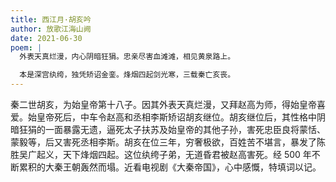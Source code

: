 ```yaml
---
title: 西江月·胡亥吟
author: 放歌江海山阙
date: 2021-06-30
poem: |
  外表天真烂漫，内心阴暗狂狷。忠亲尽害血滩滩，相见黄泉路上。

  本是深宫纨绔，独凭矫诏金銮。烽烟四起剑光寒，三载秦亡亥丧。
---
```


秦二世胡亥，为始皇帝第十八子。因其外表天真烂漫，又拜赵高为师，得始皇帝喜爱。始皇帝死后，中车令赵高和丞相李斯矫诏胡亥继位。胡亥继位后，其性格中阴暗狂狷的一面暴露无遗，逼死太子扶苏及始皇帝的其他子孙，害死忠臣良将蒙恬、蒙毅等，后又害死丞相李斯。胡亥在位三年，穷奢极欲，百姓苦不堪言，暴发了陈胜吴广起义，天下烽烟四起。这位纨绔子弟，无道昏君被赵高害死。经 500 年不断累积的大秦王朝轰然而塌。近看电视剧《大秦帝国》，心中感慨，特填词以记。
